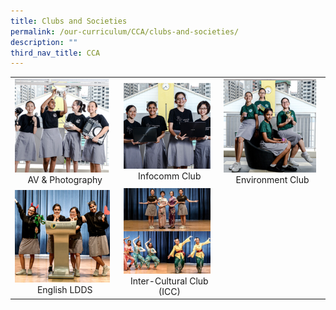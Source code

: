 ```yaml
---
title: Clubs and Societies
permalink: /our-curriculum/CCA/clubs-and-societies/
description: ""
third_nav_title: CCA
---
```

|  |  |  |
|---|---|---|
| <a href="https://moe-cedargirlssec-staging.netlify.app/cca/clubs-and-societies/av-and-photography-club/"><img style="width:95%" src="/images/cca66.png"></a> <center>AV & Photography</center>  | <a href="https://moe-cedargirlssec-staging.netlify.app/cca/clubs-and-societies/ic/"><img style="width:95%" src="/images/cca67.png"></a> <center>Infocomm Club</center> | <a href="https://moe-cedargirlssec-staging.netlify.app/cca/clubs-and-societies/environment-club/"><img style="width:95%" src="/images/cca68.png"></a> <center>Environment Club</center> |
| <a href="https://moe-cedargirlssec-staging.netlify.app/cca/clubs-and-societies/eldds/"><img style="width:95%" src="/images/cca69.png"></a> <center>English LDDS</center> | <a href="https://moe-cedargirlssec-staging.netlify.app/cca/clubs-and-societies/inter-cultural-club/"><img style="width:95%" src="/images/cca70.png"></a> <center>Inter-Cultural Club (ICC)</center> |  |